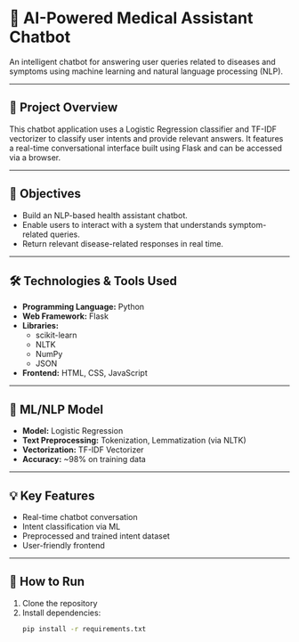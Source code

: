 # 🤖 AI-Powered Medical Assistant Chatbot

An intelligent chatbot for answering user queries related to diseases and symptoms using machine learning and natural language processing (NLP).

---

## 📌 Project Overview
This chatbot application uses a Logistic Regression classifier and TF-IDF vectorizer to classify user intents and provide relevant answers. It features a real-time conversational interface built using Flask and can be accessed via a browser.

---

## 🎯 Objectives
- Build an NLP-based health assistant chatbot.
- Enable users to interact with a system that understands symptom-related queries.
- Return relevant disease-related responses in real time.

---

## 🛠️ Technologies & Tools Used
- **Programming Language:** Python
- **Web Framework:** Flask
- **Libraries:**
  - scikit-learn
  - NLTK
  - NumPy
  - JSON
- **Frontend:** HTML, CSS, JavaScript

---

## 🧠 ML/NLP Model
- **Model:** Logistic Regression
- **Text Preprocessing:** Tokenization, Lemmatization (via NLTK)
- **Vectorization:** TF-IDF Vectorizer
- **Accuracy:** ~98% on training data

---

## 💡 Key Features
- Real-time chatbot conversation
- Intent classification via ML
- Preprocessed and trained intent dataset
- User-friendly frontend

---

## 🚀 How to Run
1. Clone the repository
2. Install dependencies:
   ```bash
   pip install -r requirements.txt
